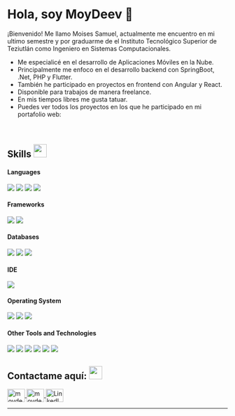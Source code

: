 # Hola, soy MoyDeev 👋

¡Bienvenido! Me llamo Moises Samuel, actualmente me encuentro en mi ultimo semestre y por graduarme de el Instituto Tecnológico Superior de Teziutlán como Ingeniero en Sistemas Computacionales.

- Me especialicé en el desarrollo de Aplicaciones Móviles en la Nube.
- Principalmente me enfoco en el desarrollo backend con SpringBoot, .Net, PHP y Flutter.
- También he participado en proyectos en frontend con Angular y React.
- Disponible para trabajos de manera freelance.
- En mis tiempos libres me gusta tatuar.
- Puedes ver todos los proyectos en los que he participado en mi portafolio web: 

</br>

## Skills <img src="https://media.giphy.com/media/iY8CRBdQXODJSCERIr/giphy.gif" width="30px">&nbsp; 

<h4> Languages </h4>
<span> 
  <img src="https://img.shields.io/badge/Java-ED8B00?style=for-the-badge&logo=java&logoColor=white">
<img src="https://img.shields.io/badge/C%23-239120?style=for-the-badge&logo=c-sharp&logoColor=white">
<img src="https://img.shields.io/badge/PHP-777BB4?style=for-the-badge&logo=php&logoColor=white">
<img src="https://img.shields.io/badge/Flutter-02569B?style=for-the-badge&logo=flutter&logoColor=white">

</span>

<h4> Frameworks </h4>
<span>
<img src="https://img.shields.io/badge/React-61DAFB?style=for-the-badge&logo=react&logoColor=black">
<img src="https://img.shields.io/badge/Spring%20Boot-6DB33F?style=for-the-badge&logo=spring-boot&logoColor=white">
</span>

<h4> Databases </h4>
<span>
  <img src="https://img.shields.io/badge/MySQL-00000F?style=for-the-badge&logo=mysql&logoColor=white">
  <img src="https://img.shields.io/badge/MongoDB-4EA94B?style=for-the-badge&logo=mongodb&logoColor=white">
  <img src="https://img.shields.io/badge/SQL%20Server-CC2927?style=for-the-badge&logo=microsoftsqlserver&logoColor=white">
</span>

<h4> IDE </h4>
<span>
<img src="https://img.shields.io/badge/Visual_Studio_Code-0078D4?style=for-the-badge&logo=visual%20studio%20code&logoColor=white">

<h4> Operating System </h4>
<span>
  <img src="https://img.shields.io/badge/Fedora-51A2DA?style=for-the-badge&logo=fedora&logoColor=white">
  <img src="https://img.shields.io/badge/Ubuntu-E95420?style=for-the-badge&logo=ubuntu&logoColor=white">
  <img src="https://img.shields.io/badge/Windows-0078D6?style=for-the-badge&logo=windows&logoColor=white">
</span>

<h4> Other Tools and Technologies </h4>
<span>
  <img src="https://img.shields.io/badge/Git-F05032?style=for-the-badge&logo=git&logoColor=white">
  <img src="https://img.shields.io/badge/Postman-FF6C37?style=for-the-badge&logo=Postman&logoColor=white">
  <img src="https://img.shields.io/badge/json-5E5C5C?style=for-the-badge&logo=json&logoColor=white">
  <img src="https://img.shields.io/badge/jQuery-0769AD?style=for-the-badge&logo=jquery&logoColor=white">
  <img src="https://img.shields.io/badge/React_Router-CA4245?style=for-the-badge&logo=react-router&logoColor=white">
  <img src="https://img.shields.io/badge/Bootstrap-7952B3?style=for-the-badge&logo=bootstrap&logoColor=white">
</span>

## Contactame aquí: <img src="https://media.giphy.com/media/iY8CRBdQXODJSCERIr/giphy.gif" width="30px">
<a href="https://instagram.com/moydeev" target="blank">
  <img align="center" src="https://raw.githubusercontent.com/rahuldkjain/github-profile-readme-generator/master/src/images/icons/Social/instagram.svg" alt="moydeev" height="30" width="40" />
</a>

<a href="https://github.com/moydeev" target="blank">
  <img align="center" src="https://raw.githubusercontent.com/rahuldkjain/github-profile-readme-generator/master/src/images/icons/Social/github.svg" alt="moydeev" height="30" width="40" />
</a>

<a href="https://www.linkedin.com/in/moydeev" target="blank">
  <img align="center" src="https://raw.githubusercontent.com/rahuldkjain/moydeev/master/src/images/icons/Social/linked-in-alt.svg" alt="LinkedIn" height="30" width="40" />
</a>

<br>

-----
